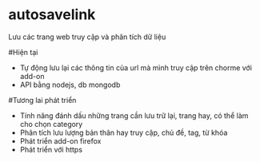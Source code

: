 # autosavelink
Lưu các trang web truy cập và phân tích dữ liệu

#Hiện tại
- Tự động lưu lại các thông tin của url mà mình truy cập trên chorme với add-on
- API bằng nodejs, db mongodb 


#Tương lai phát triển
- Tính năng đánh dấu những trang cần lưu trữ lại, trang hay, có thể làm cho chọn category
- Phân tích lưu lượng bản thân hay truy cập, chủ đề, tag, từ khóa
- Phát triển add-on firefox
- Phát triển với https


